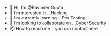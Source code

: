 - 👋 Hi, I’m @Ravinder Gupta
- 👀 I’m interested in ...Hacking
- 🌱 I’m currently learning ...Pen Testing
- 💞️ I’m looking to collaborate on ...Cyber Security
- 📫 How to reach me ...you can contact here

<!---
ravigupta04/ravigupta04 is a ✨ special ✨ repository because its `README.md` (this file) appears on your GitHub profile.
You can click the Preview link to take a look at your changes.
--->
